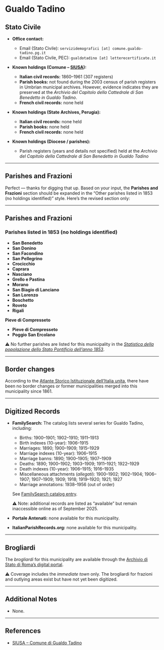# Gualdo Tadino

## Stato Civile

* **Office contact:**

  * Email (Stato Civile): `servizidemografici [at] comune.gualdo-tadino.pg.it`
  * Email (Stato Civile, PEC): `gualdotadino [at] letterecertificate.it`

* **Known holdings (Comune – [SIUSA](https://siusa-archivi.cultura.gov.it/cgi-bin/siusa/pagina.pl?TipoPag=comparc&Chiave=329860)):**

  * **Italian civil records:** 1860–1961 (307 registers)
  * **Parish books:** not found during the 2003 census of parish registers in Umbrian municipal archives. However, evidence indicates they are preserved at the *Archivio del Capitolo della Cattedrale di San Benedetto in Gualdo Tadino*.
  * **French civil records:** none held

* **Known holdings (State Archives, Perugia):**

  * **Italian civil records:** none held
  * **Parish books:** none held
  * **French civil records:** none held

* **Known holdings (Diocese / parishes):**

  * Parish registers (years and details not specified) held at the *Archivio del Capitolo della Cattedrale di San Benedetto in Gualdo Tadino*

---

## Parishes and Frazioni

Perfect — thanks for digging that up. Based on your input, the **Parishes and Frazioni** section should be expanded in the “Other parishes listed in 1853 (no holdings identified)” style. Here’s the revised section only:

---

## Parishes and Frazioni

### Parishes listed in 1853 (no holdings identified)

* **San Benedetto**
* **San Donino**
* **San Facondino**
* **San Pellegrino**
* **Crocicchio**
* **Caprara**
* **Nasciano**
* **Grello e Pastina**
* **Morano**
* **San Biagio di Lanciano**
* **San Lorenzo**
* **Boschetto**
* **Roveto**
* **Rigali**

**Pieve di Compresseto**

* **Pieve di Compresseto**
* **Poggio San Ercolano**

⚠️ No further parishes are listed for this municipality in the *[Statistica della popolazione dello Stato Pontificio dell’anno 1853](https://www.google.it/books/edition/Statistics_della_popolazione_dello_Stato/v6dCAQAAMAAJ)*.

---

## Border changes

According to the [Atlante Storico Istituzionale dell’Italia unita](http://dati.san.beniculturali.it/asi/local/), there have been no border changes or former municipalities merged into this municipality since 1861.

---

## Digitized Records

* **FamilySearch:** The catalog lists several series for Gualdo Tadino, including:

  * Births: 1900–1901; 1902–1910; 1911–1913
  * Birth indexes (10-year): 1906–1915
  * Marriages: 1890; 1900–1909; 1915–1929
  * Marriage indexes (10-year): 1906–1915
  * Marriage banns: 1890; 1900–1905; 1907–1909
  * Deaths: 1890; 1900–1902; 1903–1909; 1911–1921; 1922–1929
  * Death indexes (10-year): 1906–1915; 1916–1935
  * Miscellaneous attachments (*allegati*): 1900–1902; 1902–1904; 1906–1907; 1907–1909; 1909; 1918; 1919–1920; 1921; 1927
  * Marriage annotations: 1938–1956 (out of order)

  See [FamilySearch catalog entry](https://www.familysearch.org/en/search/catalog/834750).

  ⚠️ Note: additional records are listed as “available” but remain inaccessible online as of September 2025.

* **Portale Antenati:** none available for this municipality.

* **ItalianParishRecords.org:** none available for this municipality.

---

## Brogliardi

The *brogliardi* for this municipality are available through the [Archivio di Stato di Roma’s digital portal](https://imagoarchiviodistatoroma.cultura.gov.it/Gregoriano/s_brogliardi.php?Provincia=Perugia&Denominazione=Gualdo).

⚠️ Coverage includes the *immediate town* only. The brogliardi for frazioni and outlying areas exist but have not yet been digitized.

---

## Additional Notes

* None.

---

## References

* [SIUSA – Comune di Gualdo Tadino](https://siusa-archivi.cultura.gov.it/cgi-bin/siusa/pagina.pl?TipoPag=comparc&Chiave=329860)

